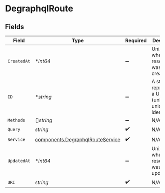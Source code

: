 # DegraphqlRoute


## Fields

| Field                                                                                | Type                                                                                 | Required                                                                             | Description                                                                          |
| ------------------------------------------------------------------------------------ | ------------------------------------------------------------------------------------ | ------------------------------------------------------------------------------------ | ------------------------------------------------------------------------------------ |
| `CreatedAt`                                                                          | **int64*                                                                             | :heavy_minus_sign:                                                                   | Unix epoch when the resource was created.                                            |
| `ID`                                                                                 | **string*                                                                            | :heavy_minus_sign:                                                                   | A string representing a UUID (universally unique identifier).                        |
| `Methods`                                                                            | []*string*                                                                           | :heavy_minus_sign:                                                                   | N/A                                                                                  |
| `Query`                                                                              | *string*                                                                             | :heavy_check_mark:                                                                   | N/A                                                                                  |
| `Service`                                                                            | [components.DegraphqlRouteService](../../models/components/degraphqlrouteservice.md) | :heavy_check_mark:                                                                   | N/A                                                                                  |
| `UpdatedAt`                                                                          | **int64*                                                                             | :heavy_minus_sign:                                                                   | Unix epoch when the resource was last updated.                                       |
| `URI`                                                                                | *string*                                                                             | :heavy_check_mark:                                                                   | N/A                                                                                  |
